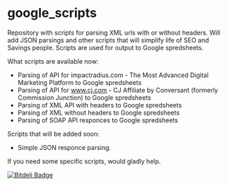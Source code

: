 # google_scripts

Repository with scripts for parsing XML urls with or without headers.
Will add JSON parsings and other scripts that will simplify life of SEO and Savings people.
Scripts are used for output to Google spredsheets.

What scripts are available now:

* Parsing of API for impactradius.com - The Most Advanced Digital Marketing Platform to Google spredsheets
* Parsing of API for www.cj.com - CJ Affiliate by Conversant (formerly Commission Junction) to Google spredsheets
* Parsing of XML API with headers to Google spredsheets
* Parsing of XML without headers to Google spredsheets
* Parsing of SOAP API responces to Google spredsheets

Scripts that will be added soon:
* Simple JSON responce parsing.

If you need some specific scripts, would gladly help.


[![Bitdeli Badge](https://d2weczhvl823v0.cloudfront.net/miasynetska/google_scripts/trend.png)](https://bitdeli.com/free "Bitdeli Badge")

